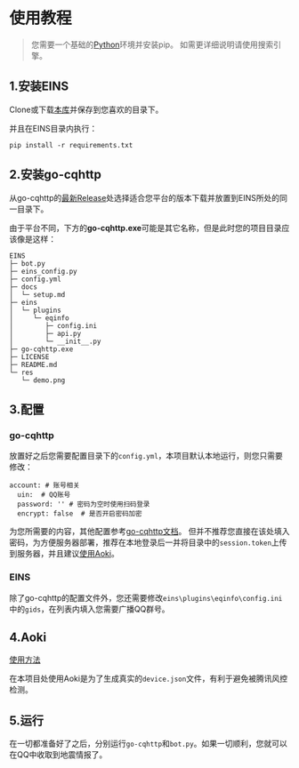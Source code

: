 # 使用教程
> 您需要一个基础的[Python](https://www.python.org/downloads/)环境并安装pip。
> 如需更详细说明请使用搜索引擎。

## 1.安装EINS

Clone或下载[本库](https://github.com/Wrg1t/EINS/archive/refs/heads/master.zip)并保存到您喜欢的目录下。

并且在EINS目录内执行：

```pip install -r requirements.txt```

## 2.安装go-cqhttp
从go-cqhttp的[最新Release](https://github.com/Mrs4s/go-cqhttp/releases)处选择适合您平台的版本下载并放置到EINS所处的同一目录下。

由于平台不同，下方的**go-cqhttp.exe**可能是其它名称，但是此时您的项目目录应该像是这样：

```
EINS
├─ bot.py
├─ eins_config.py
├─ config.yml
├─ docs
│  └─ setup.md
├─ eins
│  └─ plugins
│     └─ eqinfo
│        ├─ config.ini
│        ├─ api.py
│        └─ __init__.py
├─ go-cqhttp.exe
├─ LICENSE
├─ README.md
└─ res
   └─ demo.png
```


## 3.配置

### go-cqhttp

放置好之后您需要配置目录下的`config.yml`，本项目默认本地运行，则您只需要修改：

```
account: # 账号相关
  uin:  # QQ账号
  password: '' # 密码为空时使用扫码登录
  encrypt: false  # 是否开启密码加密
```

为您所需要的内容，其他配置参考[go-cqhttp文档](https://docs.go-cqhttp.org/guide/config.html#配置信息)。
但并不推荐您直接在该处填入密码，为方便服务器部署，推荐在本地登录后一并将目录中的`session.token`上传到服务器，并且建议[使用Aoki](#4.Aoki)。

### EINS
除了go-cqhttp的配置文件外，您还需要修改`eins\plugins\eqinfo\config.ini`中的`gids`，在列表内填入您需要广播QQ群号。

## 4.Aoki

[使用方法](https://github.com/MrXiaoM/Aoki)

在本项目处使用Aoki是为了生成真实的`device.json`文件，有利于避免被腾讯风控检测。

## 5.运行

在一切都准备好了之后，分别运行`go-cqhttp`和`bot.py`。如果一切顺利，您就可以在QQ中收取到地震情报了。
